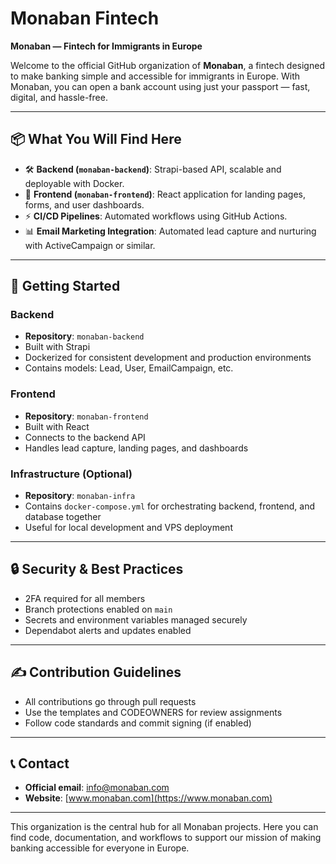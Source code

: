 # Monaban Fintech

**Monaban — Fintech for Immigrants in Europe**

Welcome to the official GitHub organization of **Monaban**, a fintech designed to make banking simple and accessible for immigrants in Europe. With Monaban, you can open a bank account using just your passport — fast, digital, and hassle-free.

---

## 📦 What You Will Find Here

- 🛠️ **Backend (`monaban-backend`)**: Strapi-based API, scalable and deployable with Docker.
- 🎨 **Frontend (`monaban-frontend`)**: React application for landing pages, forms, and user dashboards.
- ⚡ **CI/CD Pipelines**: Automated workflows using GitHub Actions.
- 📊 **Email Marketing Integration**: Automated lead capture and nurturing with ActiveCampaign or similar.

---

## 🚀 Getting Started

### Backend
- **Repository**: `monaban-backend`
- Built with Strapi
- Dockerized for consistent development and production environments
- Contains models: Lead, User, EmailCampaign, etc.

### Frontend
- **Repository**: `monaban-frontend`
- Built with React
- Connects to the backend API
- Handles lead capture, landing pages, and dashboards

### Infrastructure (Optional)
- **Repository**: `monaban-infra`
- Contains `docker-compose.yml` for orchestrating backend, frontend, and database together
- Useful for local development and VPS deployment

---

## 🔒 Security & Best Practices
- 2FA required for all members
- Branch protections enabled on `main`
- Secrets and environment variables managed securely
- Dependabot alerts and updates enabled

---

## ✍️ Contribution Guidelines
- All contributions go through pull requests
- Use the templates and CODEOWNERS for review assignments
- Follow code standards and commit signing (if enabled)

---

## 📞 Contact
- **Official email**: [info@monaban.com](info@monaban.com)
- **Website**: [www.monaban.com](https://www.monaban.com)

---

This organization is the central hub for all Monaban projects. Here you can find code, documentation, and workflows to support our mission of making banking accessible for everyone in Europe.

